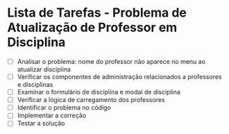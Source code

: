 # Lista de Tarefas - Problema de Atualização de Professor em Disciplina

- [ ] Analisar o problema: nome do professor não aparece no menu ao atualizar disciplina
- [ ] Verificar os componentes de administração relacionados a professores e disciplinas
- [ ] Examinar o formulário de disciplina e modal de disciplina
- [ ] Verificar a lógica de carregamento dos professores
- [ ] Identificar o problema no código
- [ ] Implementar a correção
- [ ] Testar a solução
